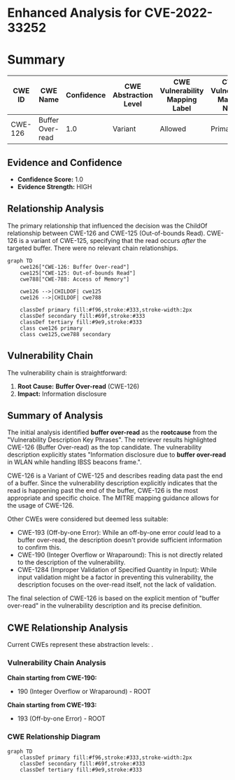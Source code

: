 # Enhanced Analysis for CVE-2022-33252

# Summary
| CWE ID | CWE Name | Confidence | CWE Abstraction Level | CWE Vulnerability Mapping Label | CWE-Vulnerability Mapping Notes |
|---|---|---|---|---|---|
| CWE-126 | Buffer Over-read | 1.0 | Variant | Allowed | Primary CWE |

## Evidence and Confidence

*   **Confidence Score:** 1.0
*   **Evidence Strength:** HIGH

## Relationship Analysis
The primary relationship that influenced the decision was the ChildOf relationship between CWE-126 and CWE-125 (Out-of-bounds Read). CWE-126 is a variant of CWE-125, specifying that the read occurs *after* the targeted buffer. There were no relevant chain relationships.

```mermaid
graph TD
    cwe126["CWE-126: Buffer Over-read"]
    cwe125["CWE-125: Out-of-bounds Read"]
    cwe788["CWE-788: Access of Memory"]
    
    cwe126 -->|CHILDOF| cwe125
    cwe126 -->|CHILDOF| cwe788
    
    classDef primary fill:#f96,stroke:#333,stroke-width:2px
    classDef secondary fill:#69f,stroke:#333
    classDef tertiary fill:#9e9,stroke:#333
    class cwe126 primary
    class cwe125,cwe788 secondary
```

## Vulnerability Chain
The vulnerability chain is straightforward:
1.  **Root Cause:** **Buffer Over-read** (CWE-126)
2.  **Impact:** Information disclosure

## Summary of Analysis
The initial analysis identified **buffer over-read** as the **rootcause** from the "Vulnerability Description Key Phrases". The retriever results highlighted CWE-126 (Buffer Over-read) as the top candidate. The vulnerability description explicitly states "Information disclosure due to **buffer over-read** in WLAN while handling IBSS beacons frame.".

CWE-126 is a Variant of CWE-125 and describes reading data past the end of a buffer. Since the vulnerability description explicitly indicates that the read is happening past the end of the buffer, CWE-126 is the most appropriate and specific choice. The MITRE mapping guidance allows for the usage of CWE-126.

Other CWEs were considered but deemed less suitable:

*   CWE-193 (Off-by-one Error): While an off-by-one error *could* lead to a buffer over-read, the description doesn't provide sufficient information to confirm this.
*   CWE-190 (Integer Overflow or Wraparound): This is not directly related to the description of the vulnerability.
*   CWE-1284 (Improper Validation of Specified Quantity in Input): While input validation might be a factor in preventing this vulnerability, the description focuses on the over-read itself, not the lack of validation.

The final selection of CWE-126 is based on the explicit mention of "buffer over-read" in the vulnerability description and its precise definition.


## CWE Relationship Analysis

Current CWEs represent these abstraction levels: .


### Vulnerability Chain Analysis

**Chain starting from CWE-190:**
- 190 (Integer Overflow or Wraparound) - ROOT


**Chain starting from CWE-193:**
- 193 (Off-by-one Error) - ROOT



### CWE Relationship Diagram

```mermaid
graph TD
    classDef primary fill:#f96,stroke:#333,stroke-width:2px
    classDef secondary fill:#69f,stroke:#333
    classDef tertiary fill:#9e9,stroke:#333
```